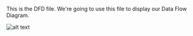 This is the DFD file. We're going to use this file to display our Data Flow Diagram.

![alt text](https://cloud.githubusercontent.com/assets/5325162/18723022/9f4ed87a-7ffc-11e6-9acd-71b796d3c733.png)
